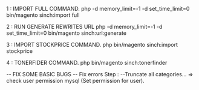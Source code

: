 1 : IMPORT FULL COMMAND.
php -d memory_limit=-1 -d set_time_limit=0 bin/magento sinch:import full

2 : RUN GENERATE REWRITES URL
php -d memory_limit=-1 -d set_time_limit=0 bin/magento sinch:url:generate

3 : IMPORT STOCKPRICE COMMAND.
php bin/magento sinch:import stockprice

4 : TONERFIDER COMMAND.
php bin/magento sinch:tonerfinder

-- FIX SOME BASIC BUGS --
Fix errors Step :
--Truncate all categories...
=> check user permission mysql (Set permission for user).
